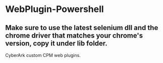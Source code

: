 # WebPlugin-Powershell
## Make sure to use the latest selenium dll and the chrome driver that matches your chrome's version, copy it under lib folder.
CyberArk custom CPM web plugins.
